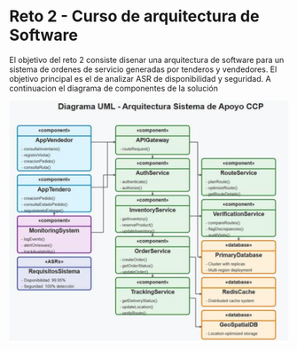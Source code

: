 # Reto 2 - Curso de arquitectura de Software
El objetivo del reto 2 consiste disenar una arquitectura de software para un sistema de ordenes de servicio generadas por tenderos y vendedores. El objetivo principal es el de analizar ASR de disponibilidad y seguridad. A continuacion el diagrama de componentes de la solución

![Diagrama de componentes](img/DiagramaComponentes.png)